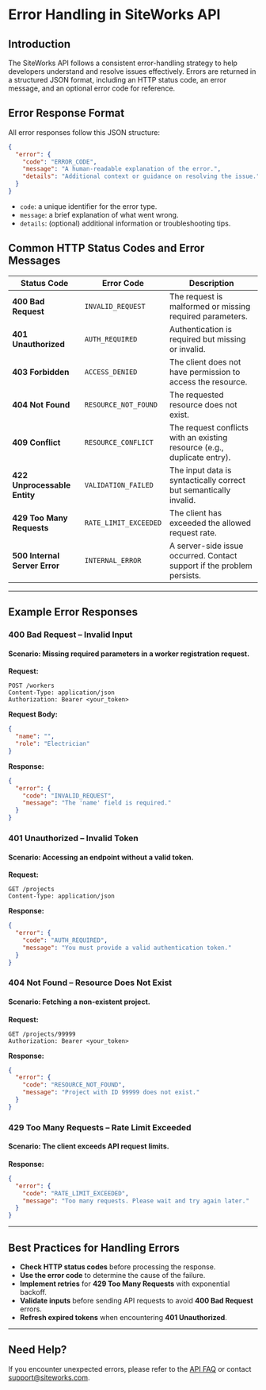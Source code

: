 # Error Handling in SiteWorks API

## Introduction

The SiteWorks API follows a consistent error-handling strategy to help developers understand and resolve issues effectively. Errors are returned in a structured JSON format, including an HTTP status code, an error message, and an optional error code for reference.

## Error Response Format

All error responses follow this JSON structure:

```json
{
  "error": {
    "code": "ERROR_CODE",
    "message": "A human-readable explanation of the error.",
    "details": "Additional context or guidance on resolving the issue."
  }
}
```

- `code`: a unique identifier for the error type.
- `message`: a brief explanation of what went wrong.
- `details`: (optional) additional information or troubleshooting tips.

## Common HTTP Status Codes and Error Messages

| Status Code                   | Error Code            | Description                                                              |
| ----------------------------- | --------------------- | ------------------------------------------------------------------------ |
| **400 Bad Request**           | `INVALID_REQUEST`     | The request is malformed or missing required parameters.                 |
| **401 Unauthorized**          | `AUTH_REQUIRED`       | Authentication is required but missing or invalid.                       |
| **403 Forbidden**             | `ACCESS_DENIED`       | The client does not have permission to access the resource.              |
| **404 Not Found**             | `RESOURCE_NOT_FOUND`  | The requested resource does not exist.                                   |
| **409 Conflict**              | `RESOURCE_CONFLICT`   | The request conflicts with an existing resource (e.g., duplicate entry). |
| **422 Unprocessable Entity**  | `VALIDATION_FAILED`   | The input data is syntactically correct but semantically invalid.        |
| **429 Too Many Requests**     | `RATE_LIMIT_EXCEEDED` | The client has exceeded the allowed request rate.                        |
| **500 Internal Server Error** | `INTERNAL_ERROR`      | A server-side issue occurred. Contact support if the problem persists.   |

---

## Example Error Responses

### 400 Bad Request – Invalid Input

#### Scenario: Missing required parameters in a worker registration request.

**Request:**

```http
POST /workers
Content-Type: application/json
Authorization: Bearer <your_token>
```

**Request Body:**

```json
{
  "name": "",
  "role": "Electrician"
}
```

**Response:**

```json
{
  "error": {
    "code": "INVALID_REQUEST",
    "message": "The 'name' field is required."
  }
}
```

### 401 Unauthorized – Invalid Token

#### Scenario: Accessing an endpoint without a valid token.

**Request:**

```http
GET /projects
Content-Type: application/json
```

**Response:**

```json
{
  "error": {
    "code": "AUTH_REQUIRED",
    "message": "You must provide a valid authentication token."
  }
}
```

### 404 Not Found – Resource Does Not Exist

#### Scenario: Fetching a non-existent project.

**Request:**

```http
GET /projects/99999
Authorization: Bearer <your_token>
```

**Response:**

```json
{
  "error": {
    "code": "RESOURCE_NOT_FOUND",
    "message": "Project with ID 99999 does not exist."
  }
}
```

### 429 Too Many Requests – Rate Limit Exceeded

#### Scenario: The client exceeds API request limits.

**Response:**

```json
{
  "error": {
    "code": "RATE_LIMIT_EXCEEDED",
    "message": "Too many requests. Please wait and try again later."
  }
}
```

---

## Best Practices for Handling Errors

- **Check HTTP status codes** before processing the response.
- **Use the error code** to determine the cause of the failure.
- **Implement retries** for **429 Too Many Requests** with exponential backoff.
- **Validate inputs** before sending API requests to avoid **400 Bad Request** errors.
- **Refresh expired tokens** when encountering **401 Unauthorized**.

---

## Need Help?

If you encounter unexpected errors, please refer to the [API FAQ](api-faq.md) or contact [support@siteworks.com](mailto:support@siteworks.com).

